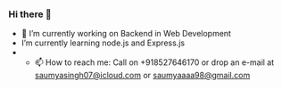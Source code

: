 ### Hi there 👋

- 🔭 I’m currently working on Backend in Web Development
-  I’m currently learning node.js and Express.js
-  - 📫 How to reach me: Call on +918527646170 or drop an e-mail at saumyasingh07@icloud.com or saumyaaaa98@gmail.com
<!--
**saumyasingh20/saumyasingh20** is a ✨ _special_ ✨ repository because its `README.md` (this file) appears on your GitHub profile.

Here are some ideas to get you started:

- 🔭 I’m currently working on ...
- 🌱 I’m currently learning ...
- 👯 I’m looking to collaborate on ...
- 🤔 I’m looking for help with ...
- 💬 Ask me about ...
- 📫 How to reach me: ...
- 😄 Pronouns: ...
- ⚡ Fun fact: ...
-->

